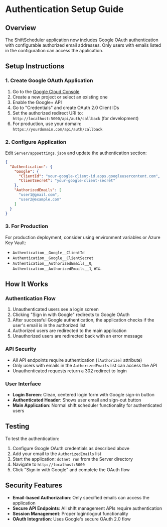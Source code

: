 # Authentication Setup Guide

## Overview
The ShiftScheduler application now includes Google OAuth authentication with configurable authorized email addresses. Only users with emails listed in the configuration can access the application.

## Setup Instructions

### 1. Create Google OAuth Application
1. Go to the [Google Cloud Console](https://console.cloud.google.com/)
2. Create a new project or select an existing one
3. Enable the Google+ API
4. Go to "Credentials" and create OAuth 2.0 Client IDs
5. Set the authorized redirect URI to: `http://localhost:5000/api/auth/callback` (for development)
6. For production, use your domain: `https://yourdomain.com/api/auth/callback`

### 2. Configure Application
Edit `Server/appsettings.json` and update the authentication section:

```json
{
  "Authentication": {
    "Google": {
      "ClientId": "your-google-client-id.apps.googleusercontent.com",
      "ClientSecret": "your-google-client-secret"
    },
    "AuthorizedEmails": [
      "user1@gmail.com",
      "user2@example.com"
    ]
  }
}
```

### 3. For Production
For production deployment, consider using environment variables or Azure Key Vault:
- `Authentication__Google__ClientId`
- `Authentication__Google__ClientSecret`
- `Authentication__AuthorizedEmails__0`, `Authentication__AuthorizedEmails__1`, etc.

## How It Works

### Authentication Flow
1. Unauthenticated users see a login screen
2. Clicking "Sign in with Google" redirects to Google OAuth
3. After successful Google authentication, the application checks if the user's email is in the authorized list
4. Authorized users are redirected to the main application
5. Unauthorized users are redirected back with an error message

### API Security
- All API endpoints require authentication (`[Authorize]` attribute)
- Only users with emails in the `AuthorizedEmails` list can access the API
- Unauthenticated requests return a 302 redirect to login

### User Interface
- **Login Screen**: Clean, centered login form with Google sign-in button
- **Authenticated Header**: Shows user email and sign-out button
- **Main Application**: Normal shift scheduler functionality for authenticated users

## Testing
To test the authentication:
1. Configure Google OAuth credentials as described above
2. Add your email to the `AuthorizedEmails` list
3. Start the application: `dotnet run` from the Server directory
4. Navigate to `http://localhost:5000`
5. Click "Sign in with Google" and complete the OAuth flow

## Security Features
- **Email-based Authorization**: Only specified emails can access the application
- **Secure API Endpoints**: All shift management APIs require authentication
- **Session Management**: Proper login/logout functionality
- **OAuth Integration**: Uses Google's secure OAuth 2.0 flow